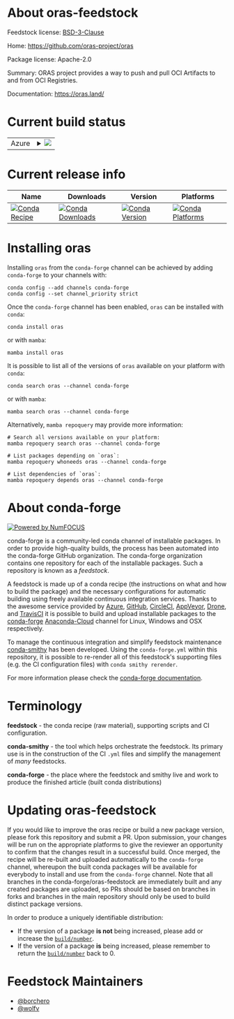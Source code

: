 About oras-feedstock
====================

Feedstock license: [BSD-3-Clause](https://github.com/conda-forge/oras-feedstock/blob/main/LICENSE.txt)

Home: https://github.com/oras-project/oras

Package license: Apache-2.0

Summary: ORAS project provides a way to push and pull OCI Artifacts to and from OCI Registries.

Documentation: https://oras.land/

Current build status
====================


<table>
    
  <tr>
    <td>Azure</td>
    <td>
      <details>
        <summary>
          <a href="https://dev.azure.com/conda-forge/feedstock-builds/_build/latest?definitionId=16023&branchName=main">
            <img src="https://dev.azure.com/conda-forge/feedstock-builds/_apis/build/status/oras-feedstock?branchName=main">
          </a>
        </summary>
        <table>
          <thead><tr><th>Variant</th><th>Status</th></tr></thead>
          <tbody><tr>
              <td>linux_64</td>
              <td>
                <a href="https://dev.azure.com/conda-forge/feedstock-builds/_build/latest?definitionId=16023&branchName=main">
                  <img src="https://dev.azure.com/conda-forge/feedstock-builds/_apis/build/status/oras-feedstock?branchName=main&jobName=linux&configuration=linux%20linux_64_" alt="variant">
                </a>
              </td>
            </tr><tr>
              <td>osx_64</td>
              <td>
                <a href="https://dev.azure.com/conda-forge/feedstock-builds/_build/latest?definitionId=16023&branchName=main">
                  <img src="https://dev.azure.com/conda-forge/feedstock-builds/_apis/build/status/oras-feedstock?branchName=main&jobName=osx&configuration=osx%20osx_64_" alt="variant">
                </a>
              </td>
            </tr><tr>
              <td>osx_arm64</td>
              <td>
                <a href="https://dev.azure.com/conda-forge/feedstock-builds/_build/latest?definitionId=16023&branchName=main">
                  <img src="https://dev.azure.com/conda-forge/feedstock-builds/_apis/build/status/oras-feedstock?branchName=main&jobName=osx&configuration=osx%20osx_arm64_" alt="variant">
                </a>
              </td>
            </tr><tr>
              <td>win_64</td>
              <td>
                <a href="https://dev.azure.com/conda-forge/feedstock-builds/_build/latest?definitionId=16023&branchName=main">
                  <img src="https://dev.azure.com/conda-forge/feedstock-builds/_apis/build/status/oras-feedstock?branchName=main&jobName=win&configuration=win%20win_64_" alt="variant">
                </a>
              </td>
            </tr>
          </tbody>
        </table>
      </details>
    </td>
  </tr>
</table>

Current release info
====================

| Name | Downloads | Version | Platforms |
| --- | --- | --- | --- |
| [![Conda Recipe](https://img.shields.io/badge/recipe-oras-green.svg)](https://anaconda.org/conda-forge/oras) | [![Conda Downloads](https://img.shields.io/conda/dn/conda-forge/oras.svg)](https://anaconda.org/conda-forge/oras) | [![Conda Version](https://img.shields.io/conda/vn/conda-forge/oras.svg)](https://anaconda.org/conda-forge/oras) | [![Conda Platforms](https://img.shields.io/conda/pn/conda-forge/oras.svg)](https://anaconda.org/conda-forge/oras) |

Installing oras
===============

Installing `oras` from the `conda-forge` channel can be achieved by adding `conda-forge` to your channels with:

```
conda config --add channels conda-forge
conda config --set channel_priority strict
```

Once the `conda-forge` channel has been enabled, `oras` can be installed with `conda`:

```
conda install oras
```

or with `mamba`:

```
mamba install oras
```

It is possible to list all of the versions of `oras` available on your platform with `conda`:

```
conda search oras --channel conda-forge
```

or with `mamba`:

```
mamba search oras --channel conda-forge
```

Alternatively, `mamba repoquery` may provide more information:

```
# Search all versions available on your platform:
mamba repoquery search oras --channel conda-forge

# List packages depending on `oras`:
mamba repoquery whoneeds oras --channel conda-forge

# List dependencies of `oras`:
mamba repoquery depends oras --channel conda-forge
```


About conda-forge
=================

[![Powered by
NumFOCUS](https://img.shields.io/badge/powered%20by-NumFOCUS-orange.svg?style=flat&colorA=E1523D&colorB=007D8A)](https://numfocus.org)

conda-forge is a community-led conda channel of installable packages.
In order to provide high-quality builds, the process has been automated into the
conda-forge GitHub organization. The conda-forge organization contains one repository
for each of the installable packages. Such a repository is known as a *feedstock*.

A feedstock is made up of a conda recipe (the instructions on what and how to build
the package) and the necessary configurations for automatic building using freely
available continuous integration services. Thanks to the awesome service provided by
[Azure](https://azure.microsoft.com/en-us/services/devops/), [GitHub](https://github.com/),
[CircleCI](https://circleci.com/), [AppVeyor](https://www.appveyor.com/),
[Drone](https://cloud.drone.io/welcome), and [TravisCI](https://travis-ci.com/)
it is possible to build and upload installable packages to the
[conda-forge](https://anaconda.org/conda-forge) [Anaconda-Cloud](https://anaconda.org/)
channel for Linux, Windows and OSX respectively.

To manage the continuous integration and simplify feedstock maintenance
[conda-smithy](https://github.com/conda-forge/conda-smithy) has been developed.
Using the ``conda-forge.yml`` within this repository, it is possible to re-render all of
this feedstock's supporting files (e.g. the CI configuration files) with ``conda smithy rerender``.

For more information please check the [conda-forge documentation](https://conda-forge.org/docs/).

Terminology
===========

**feedstock** - the conda recipe (raw material), supporting scripts and CI configuration.

**conda-smithy** - the tool which helps orchestrate the feedstock.
                   Its primary use is in the construction of the CI ``.yml`` files
                   and simplify the management of *many* feedstocks.

**conda-forge** - the place where the feedstock and smithy live and work to
                  produce the finished article (built conda distributions)


Updating oras-feedstock
=======================

If you would like to improve the oras recipe or build a new
package version, please fork this repository and submit a PR. Upon submission,
your changes will be run on the appropriate platforms to give the reviewer an
opportunity to confirm that the changes result in a successful build. Once
merged, the recipe will be re-built and uploaded automatically to the
`conda-forge` channel, whereupon the built conda packages will be available for
everybody to install and use from the `conda-forge` channel.
Note that all branches in the conda-forge/oras-feedstock are
immediately built and any created packages are uploaded, so PRs should be based
on branches in forks and branches in the main repository should only be used to
build distinct package versions.

In order to produce a uniquely identifiable distribution:
 * If the version of a package **is not** being increased, please add or increase
   the [``build/number``](https://docs.conda.io/projects/conda-build/en/latest/resources/define-metadata.html#build-number-and-string).
 * If the version of a package **is** being increased, please remember to return
   the [``build/number``](https://docs.conda.io/projects/conda-build/en/latest/resources/define-metadata.html#build-number-and-string)
   back to 0.

Feedstock Maintainers
=====================

* [@borchero](https://github.com/borchero/)
* [@wolfv](https://github.com/wolfv/)

